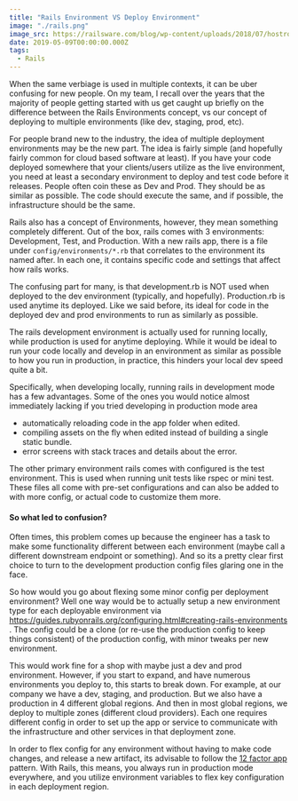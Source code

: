 ```yaml
---
title: "Rails Environment VS Deploy Environment"
image: "./rails.png"
image_src: https://railsware.com/blog/wp-content/uploads/2018/07/hostror-illustration.png
date: 2019-05-09T00:00:00.000Z
tags:
  - Rails
---
```


When the same verbiage is used in multiple contexts, it can be uber confusing for new people. On my team, I recall over the years that the majority of people getting started with us get caught up briefly on the difference between the Rails Environments concept, vs our concept of deploying to multiple environments (like dev, staging, prod, etc).

For people brand new to the industry, the idea of multiple deployment environments may be the new part. The idea is fairly simple (and hopefully fairly common for cloud based software at least). If you have your code deployed somewhere that your clients/users utilize as the live environment, you need at least a secondary environment to deploy and test code before it releases. People often coin these as Dev and Prod. They should be as similar as possible. The code should execute the same, and if possible, the infrastructure should be the same.

Rails also has a concept of Environments, however, they mean something completely different. Out of the box, rails comes with 3 environments: Development, Test, and Production. With a new rails app, there is a file under `config/environments/*.rb` that correlates to the environment its named after. In each one, it contains specific code and settings that affect how rails works.

The confusing part for many, is that development.rb is NOT used when deployed to the dev environment (typically, and hopefully). Production.rb is used anytime its deployed. Like we said before, its ideal for code in the deployed dev and prod environments to run as similarly as possible.

The rails development environment is actually used for running locally, while production is used for anytime deploying. While it would be ideal to run your code locally and develop in an environment as similar as possible to how you run in production, in practice, this hinders your local dev speed quite a bit.

Specifically, when developing locally, running rails in development mode has a few advantages. Some of the ones you would notice almost immediately lacking if you tried developing in production mode area

* automatically reloading code in the app folder when edited.
* compiling assets on the fly when edited instead of building a single static bundle.
* error screens with stack traces and details about the error.

The other primary environment rails comes with configured is the test environment. This is used when running unit tests like rspec or mini test. These files all come with pre-set configurations and can also be added to with more config, or actual code to customize them more.

#### So what led to confusion?

Often times, this problem comes up because the engineer has a task to make some functionality different between each environment (maybe call a different downstream endpoint or something). And so its a pretty clear first choice to turn to the development production config files glaring one in the face.

So how would you go about flexing some minor config per deployment environment? Well one way would be to actually setup a new environment type for each deployable environment via https://guides.rubyonrails.org/configuring.html#creating-rails-environments . The config could be a clone (or re-use the production config to keep things consistent) of the production config, with minor tweaks per new environment.

This would work fine for a shop with maybe just a dev and prod environment. However, if you start to expand, and have numerous environments you deploy to, this starts to break down. For example, at our company we have a dev, staging, and production. But we also have a production in 4 different global regions. And then in most global regions, we deploy to multiple zones (different cloud providers). Each one requires different config in order to set up the app or service to communicate with the infrastructure and other services in that deployment zone.

In order to flex config for any environment without having to make code changes, and release a new artifact, its advisable to follow the [12 factor app](https://12factor.net/) pattern. With Rails, this means, you always run in production mode everywhere, and you utilize environment variables to flex key configuration in each deployment region.